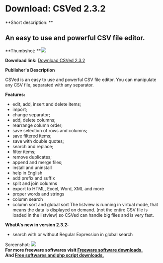 # Download: CSVed 2.3.2

**Short description: **

## An easy to use and powerful CSV file editor.

  
**Thumbshot: **![](http://www.freewarefiles.com/screenshot/csved211_md.jpg)   
  
**Download link:** [Download CSVed 2.3.2](http://freesoftwares.boysofts.com/CSVed_program_15767.html)  
  

**Publisher's Description**  
  

CSVed is an easy to use and powerful CSV file editor. You can manipulate any
CSV file, separated with any separator.

**Features:**

  * edit, add, insert and delete items; 
  * import; 
  * change separator; 
  * add, delete columns; 
  * rearrange column order; 
  * save selection of rows and columns; 
  * save filtered items; 
  * save with double quotes; 
  * search and replace; 
  * filter items; 
  * remove duplicates; 
  * append and merge files; 
  * install and uninstall 
  * help in English 
  * add prefix and suffix 
  * split and join columns 
  * export to HTML, Excel, Word, XML and more 
  * proper words and strings 
  * column search 
  * column sort and global sort 
The listview is running in virtual mode, that means the data is displayed on
demand. (not the entire CSV file is loaded in the listview) so CSVed can
handle big files and is very fast.

**WhatA's new in version 2.3.2:**

  * search with or without Regular Expression in global search 

  
  
Screenshot: ![](http://www.freewarefiles.com/screenshot/csved211.jpg)  
**For more freeware softwares visit [Freeware software downloads.](http://freesoftwares.boysofts.com/)**   
**And [Free softwares and php script downloads.](http://www.boysofts.com/)**

